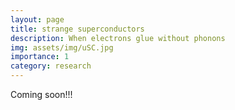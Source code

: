 ```yaml
---
layout: page
title: strange superconductors
description: When electrons glue without phonons
img: assets/img/uSC.jpg
importance: 1
category: research
---
```


Coming soon!!!
